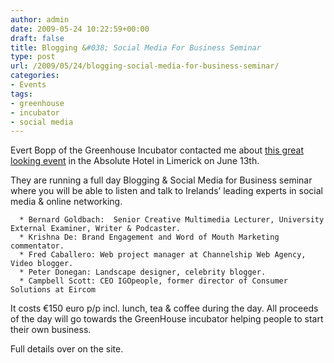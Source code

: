```yaml
---
author: admin
date: 2009-05-24 10:22:59+00:00
draft: false
title: Blogging &#038; Social Media For Business Seminar
type: post
url: /2009/05/24/blogging-social-media-for-business-seminar/
categories:
- Events
tags:
- greenhouse
- incubator
- social media
---
```


Evert Bopp of the Greenhouse Incubator contacted me about [this great looking event](http://greenhouselimerick.com/news/events/“blogging-social-media-for-business”-seminar-absolute-hotel-limerick-june-13th/) in the Absolute Hotel in Limerick on June 13th.

They are running a full day Blogging & Social Media for Business seminar where you will be able to listen and talk to Irelands’ leading experts in social media & online networking.



	  * Bernard Goldbach:  Senior Creative Multimedia Lecturer, University External Examiner, Writer & Podcaster.
	  * Krishna De: Brand Engagement and Word of Mouth Marketing commentator.
	  * Fred Caballero: Web project manager at Channelship Web Agency, Video blogger.
	  * Peter Donegan: Landscape designer, celebrity blogger.
	  * Campbell Scott: CEO IGOpeople, former director of Consumer Solutions at Eircom

It costs €150 euro p/p incl. lunch, tea & coffee during the day. All proceeds of the day will go towards the GreenHouse incubator helping people to start their own business.

Full details over on the site.
